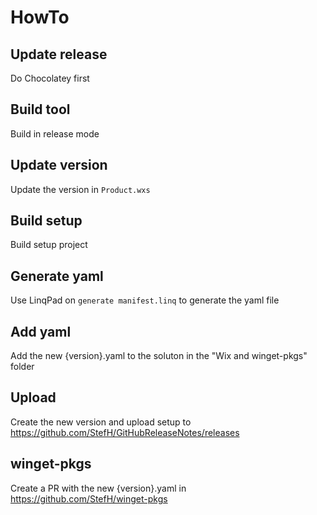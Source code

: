 # HowTo

## Update release
Do Chocolatey first

## Build tool
Build in release mode

## Update version
Update the version in `Product.wxs`

## Build setup
Build setup project

## Generate yaml
Use LinqPad on `generate manifest.linq` to generate the yaml file

## Add yaml
Add the new {version}.yaml to the soluton in the "Wix and winget-pkgs" folder

## Upload
Create the new version and upload setup to https://github.com/StefH/GitHubReleaseNotes/releases

## winget-pkgs
Create a PR with the new {version}.yaml in https://github.com/StefH/winget-pkgs
